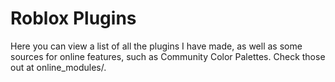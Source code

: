 # Roblox Plugins

Here you can view a list of all the plugins I have made, as well as some sources for online features, such as Community Color Palettes. Check those out at online_modules/.
